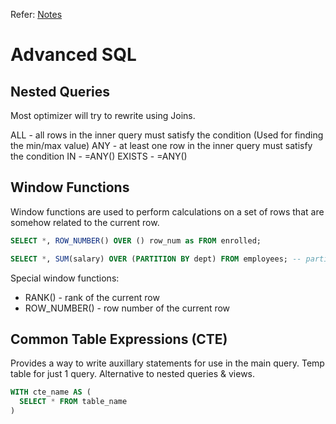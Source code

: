 Refer: [Notes](https://15445.courses.cs.cmu.edu/fall2022/notes/)

# Advanced SQL

## Nested Queries

Most optimizer will try to rewrite using Joins.

ALL - all rows in the inner query must satisfy the condition (Used for finding the min/max value)
ANY - at least one row in the inner query must satisfy the condition
IN - =ANY()
EXISTS - =ANY()

## Window Functions

Window functions are used to perform calculations on a set of rows that are somehow related to the current row.

```sql
SELECT *, ROW_NUMBER() OVER () row_num as FROM enrolled;

SELECT *, SUM(salary) OVER (PARTITION BY dept) FROM employees; -- partition is similar to group by
```

Special window functions:
- RANK() - rank of the current row
- ROW_NUMBER() - row number of the current row

## Common Table Expressions (CTE)

Provides a way to write auxillary statements for use in the main query.
Temp table for just 1 query. Alternative to nested queries & views.

```sql
WITH cte_name AS (
  SELECT * FROM table_name
)
```
